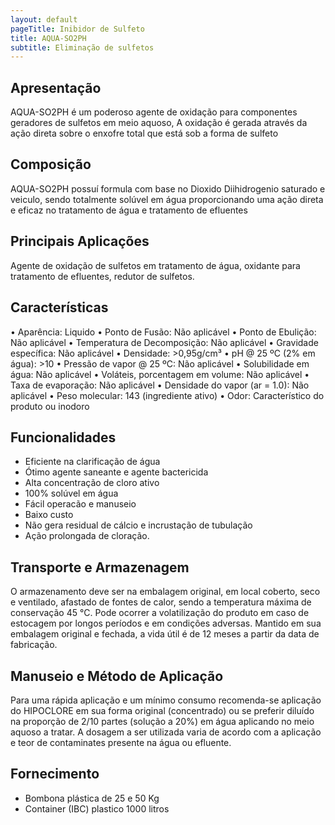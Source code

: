 ```yaml
---
layout: default
pageTitle: Inibidor de Sulfeto
title: AQUA-SO2PH
subtitle: Eliminação de sulfetos
---
```


## Apresentação
AQUA-SO2PH é um poderoso agente de oxidação para componentes geradores de sulfetos em meio aquoso, 
A oxidação é gerada através da ação direta sobre o enxofre total que está sob a forma de sulfeto 

 ## Composição
AQUA-SO2PH possuí formula com base no Dioxido Diihidrogenio saturado e veiculo, sendo totalmente solúvel em água proporcionando uma ação direta e eficaz no tratamento de água e tratamento de efluentes

## Principais Aplicações
Agente de oxidação de sulfetos em tratamento de água, oxidante para tratamento de efluentes, redutor de sulfetos.

## Características

• Aparência: Liquido
•	Ponto de Fusão: Não aplicável 
•	Ponto de Ebulição: Não aplicável 
•	Temperatura de Decomposição: Não aplicável 
•	Gravidade específica: Não aplicável 
•	Densidade: >0,95g/cm³
•	pH @ 25 ºC (2% em água): >10 
•	Pressão de vapor @ 25 ºC: Não aplicável 
•	Solubilidade em água: Não aplicável 
•	Voláteis, porcentagem em volume: Não aplicável 
•	Taxa de evaporação: Não aplicável 
•	Densidade do vapor (ar = 1.0): Não aplicável 
•	Peso molecular: 143 (ingrediente ativo) 
•	Odor: Característico do produto ou inodoro 



## Funcionalidades

- Eficiente na clarificação de água
- Ótimo agente saneante e agente bactericida
- Alta concentração de cloro ativo
- 100% solúvel em água
- Fácil operacão e manuseio
- Baixo custo
- Não gera residual de cálcio e incrustação de tubulação
- Ação prolongada de cloração.


## Transporte e Armazenagem
O armazenamento deve ser na embalagem original, em local coberto, seco e ventilado, afastado    de fontes de calor, sendo a temperatura máxima de conservação 45 °C. 
Pode ocorrer a volatilização do produto em caso de estocagem por longos períodos e em condições adversas.
Mantido em sua embalagem original e fechada, a vida útil é de 12 meses a partir da data de  fabricação.

## Manuseio e Método de Aplicação
Para uma rápida aplicação e um mínimo consumo recomenda-se aplicação do HIPOCLORE em sua forma original (concentrado) ou se preferir diluído na proporção de 2/10 partes (solução a 20%) em água aplicando no meio aquoso a tratar.
A dosagem a ser utilizada varia de acordo com a aplicação e teor de contaminates presente na água ou efluente.

## Fornecimento

- Bombona plástica de 25 e 50 Kg
- Container (IBC) plastico 1000 litros 
